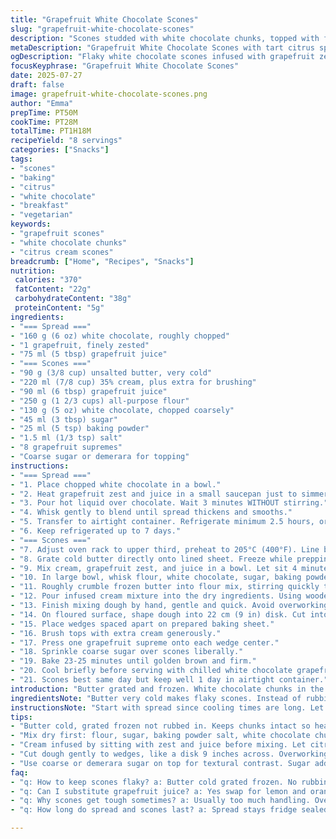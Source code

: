 ```yaml
---
title: "Grapefruit White Chocolate Scones"
slug: "grapefruit-white-chocolate-scones"
description: "Scones studded with white chocolate chunks, topped with fresh grapefruit segments and a coarse sugar sprinkle. Accompanied by a tart white chocolate grapefruit spread that sets in the fridge. Uses grapefruit zest and juice in dough and spread. Butter shredded then frozen for flaky texture. Mix dry ingredients, fold in cold butter quickly. Dough shaped, cut, brushed with cream, crowned with grapefruit supremes. Baked until golden, best served warm with chilled spread. Spread keeps refrigerated for a week. Scones keep a day airtight. No nuts or eggs. Vegetarian friendly."
metaDescription: "Grapefruit White Chocolate Scones with tart citrus spread. Cold butter grated for flaky crumb. Topped with juicy grapefruit segments and coarse sugar crunch."
ogDescription: "Flaky white chocolate scones infused with grapefruit zest and juice. Topped with fresh grapefruit supremes and coarse sugar. Served best warm with chilled citrus spread."
focusKeyphrase: "Grapefruit White Chocolate Scones"
date: 2025-07-27
draft: false
image: grapefruit-white-chocolate-scones.png
author: "Emma"
prepTime: PT50M
cookTime: PT28M
totalTime: PT1H18M
recipeYield: "8 servings"
categories: ["Snacks"]
tags:
- "scones"
- "baking"
- "citrus"
- "white chocolate"
- "breakfast"
- "vegetarian"
keywords:
- "grapefruit scones"
- "white chocolate chunks"
- "citrus cream scones"
breadcrumb: ["Home", "Recipes", "Snacks"]
nutrition: 
 calories: "370"
 fatContent: "22g"
 carbohydrateContent: "38g"
 proteinContent: "5g"
ingredients:
- "=== Spread ==="
- "160 g (6 oz) white chocolate, roughly chopped"
- "1 grapefruit, finely zested"
- "75 ml (5 tbsp) grapefruit juice"
- "=== Scones ==="
- "90 g (3/8 cup) unsalted butter, very cold"
- "220 ml (7/8 cup) 35% cream, plus extra for brushing"
- "90 ml (6 tbsp) grapefruit juice"
- "250 g (1 2/3 cups) all-purpose flour"
- "130 g (5 oz) white chocolate, chopped coarsely"
- "45 ml (3 tbsp) sugar"
- "25 ml (5 tsp) baking powder"
- "1.5 ml (1/3 tsp) salt"
- "8 grapefruit supremes"
- "Coarse sugar or demerara for topping"
instructions:
- "=== Spread ==="
- "1. Place chopped white chocolate in a bowl."
- "2. Heat grapefruit zest and juice in a small saucepan just to simmer."
- "3. Pour hot liquid over chocolate. Wait 3 minutes WITHOUT stirring."
- "4. Whisk gently to blend until spread thickens and smooths."
- "5. Transfer to airtight container. Refrigerate minimum 2.5 hours, or until spread firm."
- "6. Keep refrigerated up to 7 days."
- "=== Scones ==="
- "7. Adjust oven rack to upper third, preheat to 205°C (400°F). Line baking sheet with silicone or parchment."
- "8. Grate cold butter directly onto lined sheet. Freeze while prepping rest."
- "9. Mix cream, grapefruit zest, and juice in a bowl. Let sit 4 minutes to infuse."
- "10. In large bowl, whisk flour, white chocolate, sugar, baking powder, salt."
- "11. Roughly crumble frozen butter into flour mix, stirring quickly to combine without melting."
- "12. Pour infused cream mixture into the dry ingredients. Using wooden spoon, stir just enough to moisten."
- "13. Finish mixing dough by hand, gentle and quick. Avoid overworking."
- "14. On floured surface, shape dough into 22 cm (9 in) disk. Cut into 8 wedges."
- "15. Place wedges spaced apart on prepared baking sheet."
- "16. Brush tops with extra cream generously."
- "17. Press one grapefruit supreme onto each wedge center."
- "18. Sprinkle coarse sugar over scones liberally."
- "19. Bake 23-25 minutes until golden brown and firm."
- "20. Cool briefly before serving with chilled white chocolate grapefruit spread."
- "21. Scones best same day but keep well 1 day in airtight container."
introduction: "Butter grated and frozen. White chocolate chunks in the flour mix. Grapefruit zest strewn through cream. Citrus juice mixed in for tang. Sharp bites awaited. Spread thickens after chill. Top scones with juicy supremes. Sugar crystals sparkle where cream brushed. Baked til golden, broken apart, slather with tangy chocolate concoction. Fruity bits hit with sweet smoothness. Scones dense but tender. Bittersweet grapefruit tames the white chocolate’s sweetness. Cold spread melts on warm bread. Keep spread sealed in fridge for days. Scones best fresh, day after lose some crisp. No eggs keeps them easy for all. No nuts for less fuss. Simple flavors but with twists. Work quick with butter. Dough demands gentle hands. Wonder in every bite. Bright citrus with creamy sweet chunks."
ingredientsNote: "Butter very cold makes flaky scones. Instead of rubbing butter into flour, grate it frozen for quick mixing and flaky texture. White chocolate adds pockets of sweetness but keep chunks big for bursts. Grapefruit zest and juice permeate both dough and spread to maintain balance. Use demerara or coarse sugar on top for crunch and slight bitterness to counter sweetness. Substitute the grapefruit juice with a mix of lemon and orange for a citrus twist or swap white chocolate for blond chocolate for milder taste. Always measure flour properly; too much dries dough. Keep dough handling minimal to avoid toughness. Extra cream for brushing gives golden finish. Grapefruit supremes fresh and thin, not pithy. Store spread cool and airtight to prevent drying out or flavor loss."
instructionsNote: "Start with spread since cooling times are long. Let hot citrus infuse chocolate then rest without stirring to avoid breaking texture. Whisk only at end until thick and even. Refrigerate until spread firms. For scones, freezing butter grated keeps chunks intact for a tender crumb. Mix dry first, scatter butter, mix fast so butter stays solid. Add citrus-infused cream for moisture and tang. Stir softly with wooden spoon, then hands, but stop as soon as flour is wet. Shape dough into thick disk, cut carefully. Don’t overcrowd baking sheet; scones need space to rise. Brush tops with cream to promote browning and stickiness for sugar. Press grapefruit supremes gently to hold in place. Generous sugar crystals create crunchy top. Bake just over 20 minutes until golden and slightly firm outside but soft inside. Cool briefly, serve warm with spread on side or slathered. Keep scones in airtight container only one day; they stale quickly. Spread lasts longer refrigerated sealed."
tips:
- "Butter cold, grated frozen not rubbed in. Keeps chunks intact so heat in oven gives flaky layers. Grate quickly, freeze right away. Avoid melting butter. Cold is key. Use coarse texture butter grating or microplane."
- "Mix dry first: flour, sugar, baking powder salt, white chocolate chunks. Scatter frozen grated butter fast. Don’t over-stir. Butter must stay solid. If turns greasy melt, dough toughens. Work in small bursts, toss quickly."
- "Cream infused by sitting with zest and juice before mixing. Let citrus flavor steep at least 4 minutes. Adds natural tang without washing out white chocolate sweetness. Infused cream also moistens dough perfectly."
- "Cut dough gently to wedges, like a disk 9 inches across. Overworking toughens dough. Shape carefully on floured surface. Space wedges apart on tray for rise. Brush tops with cream then press fresh grapefruit segments firmly but gently."
- "Use coarse or demerara sugar on top for textural contrast. Sugar adds crunch and subtle bitterness cutting creamy sweetness. Sugar crystals melt into sticky glaze with heat, creates sparkle surface. Sprinkle generously but avoid clumps."
faq:
- "q: How to keep scones flaky? a: Butter cold grated frozen. No rubbing butter. Mix fast. Keep chunks cold. Oven heat melts butter fast makes layers flaky. Overwork dough = dense. Work quick."
- "q: Can I substitute grapefruit juice? a: Yes swap for lemon and orange mix. Keep total juice volume same. Different citrus changes tartness balance. White chocolate key to sweetness. Adjust sugar if needed."
- "q: Why scones get tough sometimes? a: Usually too much handling. Over stirring or kneading. Butter melted in dough also culprit. Cold ingredients and minimum mixing keep tender crumb. Use sharp cutters, no twisting cuts."
- "q: How long do spread and scones last? a: Spread stays fridge sealed up to 7 days. Scones best same day. Store airtight max 24 hours. Staling starts fast, dry out in container. Freeze scones if needed, thaw before serving."

---
```

